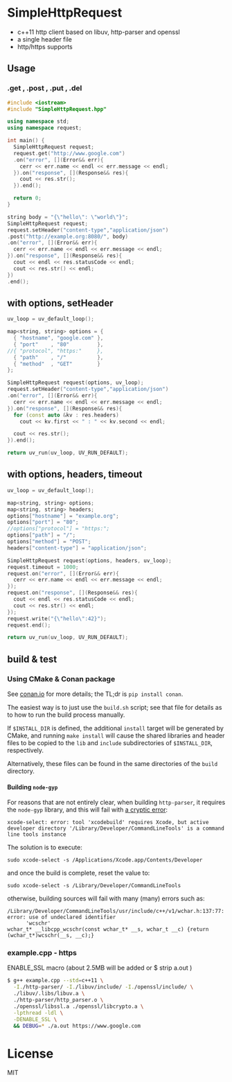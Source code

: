 # SimpleHttpRequest

* c++11 http client based on libuv, http-parser and openssl
* a single header file
* http/https supports

## Usage
### .get , .post , .put , .del
```cpp
#include <iostream>
#include "SimpleHttpRequest.hpp"

using namespace std;
using namespace request;

int main() {
  SimpleHttpRequest request;
  request.get("http://www.google.com")
  .on("error", [](Error&& err){
    cerr << err.name << endl << err.message << endl;
  }).on("response", [](Response&& res){
    cout << res.str();
  }).end();

  return 0;
}
```
```cpp
string body = "{\"hello\": \"world\"}";
SimpleHttpRequest request;
request.setHeader("content-type","application/json")
.post("http://example.org:8080/", body)
.on("error", [](Error&& err){
  cerr << err.name << endl << err.message << endl;
}).on("response", [](Response&& res){
  cout << endl << res.statusCode << endl;
  cout << res.str() << endl;
})
.end();
```

## with options, setHeader
```cpp
uv_loop = uv_default_loop();

map<string, string> options = {
  { "hostname", "google.com" },
  { "port"    , "80"         },
//{ "protocol", "https:"     },
  { "path"    , "/"          },
  { "method"  , "GET"        }
};

SimpleHttpRequest request(options, uv_loop);
request.setHeader("content-type","application/json")
.on("error", [](Error&& err){
  cerr << err.name << endl << err.message << endl;
}).on("response", [](Response&& res){
  for (const auto &kv : res.headers)
    cout << kv.first << " : " << kv.second << endl;

  cout << res.str();
}).end();

return uv_run(uv_loop, UV_RUN_DEFAULT);
```

## with options, headers, timeout
```cpp
uv_loop = uv_default_loop();

map<string, string> options;
map<string, string> headers;
options["hostname"] = "example.org";
options["port"] = "80";
//options["protocol"] = "https:";
options["path"] = "/";
options["method"] = "POST";
headers["content-type"] = "application/json";

SimpleHttpRequest request(options, headers, uv_loop);
request.timeout = 1000;
request.on("error", [](Error&& err){
  cerr << err.name << endl << err.message << endl;
});
request.on("response", [](Response&& res){
  cout << endl << res.statusCode << endl;
  cout << res.str() << endl;
});
request.write("{\"hello\":42}");
request.end();

return uv_run(uv_loop, UV_RUN_DEFAULT);
```


## build & test

### Using CMake & Conan package

See [conan.io](http://conan.io) for more details; the TL;dr is `pip install conan`.

The easiest way is to just use the `build.sh` script; see that file for details as to how to run the build process manually.

If `$INSTALL_DIR` is defined, the additional `install` target will be generated by CMake, and running `make install` will cause the shared libraries and header files to be copied to the `lib` and `include` subdirectories of `$INSTALL_DIR`, respectively.

Alternatively, these files can be found in the same directories of the `build` directory.


#### Building `node-gyp`

For reasons that are not entirely clear, when building `http-parser`, it requires the `node-gyp` library, and this will fail with [a cryptic error](https://github.com/nodejs/node-gyp/issues/569):


```
xcode-select: error: tool 'xcodebuild' requires Xcode, but active developer directory '/Library/Developer/CommandLineTools' is a command line tools instance
```

The solution is to execute:

`sudo xcode-select -s /Applications/Xcode.app/Contents/Developer`

and once the build is complete, reset the value to:

`sudo xcode-select -s /Library/Developer/CommandLineTools`

otherwise, building sources will fail with many (many) errors such as:

```
/Library/Developer/CommandLineTools/usr/include/c++/v1/wchar.h:137:77: error: use of undeclared identifier
      'wcschr'
wchar_t* __libcpp_wcschr(const wchar_t* __s, wchar_t __c) {return (wchar_t*)wcschr(__s, __c);}
```


### example.cpp - https

ENABLE_SSL macro (about 2.5MB will be added or $ strip a.out )

```bash
$ g++ example.cpp --std=c++11 \
  -I./http-parser/ -I./libuv/include/ -I./openssl/include/ \
  ./libuv/.libs/libuv.a \
  ./http-parser/http_parser.o \
  ./openssl/libssl.a ./openssl/libcrypto.a \
  -lpthread -ldl \
  -DENABLE_SSL \
  && DEBUG=* ./a.out https://www.google.com
```


# License

MIT
